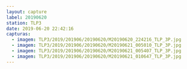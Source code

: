 ```yaml
---
layout: capture
label: 20190620
station: TLP3
date: 2019-06-20 22:42:16
capturas:
  - imagem: TLP3/2019/201906/20190620/M20190620_224216_TLP_3P.jpg
  - imagem: TLP3/2019/201906/20190620/M20190621_005010_TLP_3P.jpg
  - imagem: TLP3/2019/201906/20190620/M20190621_005407_TLP_3P.jpg
  - imagem: TLP3/2019/201906/20190620/M20190621_010647_TLP_3P.jpg
---
```

